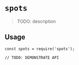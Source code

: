 # `spots`

> TODO: description

## Usage

```
const spots = require('spots');

// TODO: DEMONSTRATE API
```
